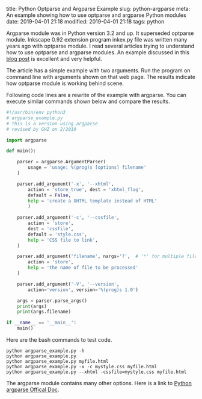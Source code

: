 title: Python Optparse and Argparse Example
slug: python-argparse
meta: An example showing how to use optparse and argparse Python modules
date: 2019-04-01 21:18
modified: 2019-04-01 21:18
tags: python


Argparse module was in Python version 3.2 and up.  It superseded
optparse module. Inkscape 0.92 extension program inkex.py file was
written many years ago with optparse module. I read several articles trying 
to understand how to use optparse and argparse modules. 
An example discussed in this
[blog post](https://www.saltycrane.com/blog/2009/09/python-optparse-example/) 
is excellent and very helpful. 

The article has a simple example with two arguments.  Run the program 
on command line with arguments shown on that web page.  The results indicate 
how optparse module is working behind scene. 

Following code lines are a rewrite of the example with argparse. 
You can execute similar commands shown below and compare the results. 

```python
#!/usr/bin/env python3
# argparse_example.py
# This is a version using argparse
# revised by GHZ on 2/2019

import argparse

def main():

    parser = argparse.ArgumentParser(
        usage = 'usage: %(prog)s [options] filename'
    )

    parser.add_argument('-x', '--xhtml',
        action = 'store_true', dest = 'xhtml_flag',
        default = False,
        help = 'create a XHTML template instead of HTML'
        )
    
    parser.add_argument('-c', '--cssfile',
        action = 'store',
        dest = 'cssfile',
        default = 'style.css',
        help = 'CSS file to link',
    )

    parser.add_argument('filename', nargs='?',  # '*' for multiple files
        action = 'store',
        help = 'the name of file to be processed'
    )

    parser.add_argument('-V', '--version',
        action='version', version='%(prog)s 1.0')

    args = parser.parse_args()
    print(args)
    print(args.filename)

if __name__ == '__main__':
    main()
```

Here are the bash commands to test code. 

```
python argparse_example.py -h
python argparse_example.py 
python argparse_example.py myfile.html
python argparse_example.py -x -c mystyle.css myfile.html
python argparse_example.py --xhtml -cssfile=mystyle.css myfile.html
```
The argparse module contains many other options.  Here is a link to 
[Python argparse Offical Doc](https://docs.python.org/3/howto/argparse.html).

